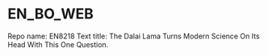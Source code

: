 # EN_BO_WEB
Repo name: EN8218
Text title: The Dalai Lama Turns Modern Science On Its Head With This One Question.